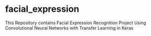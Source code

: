 # facial_expression
This Repository contains Facial Expression Recognition Project Using Convolutional Neural Networks with Transfer Learning in Keras
